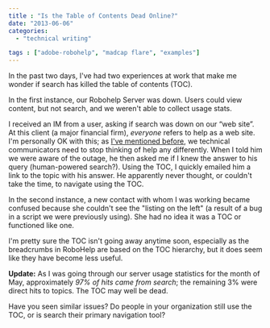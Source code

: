 ```yaml
---
title : "Is the Table of Contents Dead Online?"
date: "2013-06-06"
categories:
  - "technical writing"

tags : ["adobe-robohelp", "madcap flare", "examples"]
---
```


In the past two days, I've had two experiences at work that make me wonder if search has killed the table of contents (TOC).

In the first instance, our Robohelp Server was down. Users could view content, but not search, and we weren't able to collect usage stats.

I received an IM from a user, asking if search was down on our “web site”. At this client (a major financial firm), _everyone_ refers to help as a web site. I'm personally OK with this; as [I've mentioned before](http://edmarsh.com/2012/06/22/leveraging-jquery-scripts-and-css3-in-your-online-help-techcomm/ "Leveraging jQuery scripts and CSS3 in your Online Help #techcomm"), we technical communicators need to stop thinking of help any differently. When I told him we were aware of the outage, he then asked me if I knew the answer to his query (human-powered search?). Using the TOC, I quickly emailed him a link to the topic with his answer. He apparently never thought, or couldn't take the time, to navigate using the TOC.

In the second instance, a new contact with whom I was working became confused because she couldn't see the "listing on the left" (a result of a bug in a script we were previously using). She had no idea it was a TOC or functioned like one.

I'm pretty sure the TOC isn't going away anytime soon, especially as the breadcrumbs in RoboHelp are based on the TOC hierarchy, but it does seem like they have become less useful.

**Update:** As I was going through our server usage statistics for the month of May, approximately _97%_ _of hits came from search_; the remaining 3% were direct hits to topics. The TOC may well be dead.

Have you seen similar issues? Do people in your organization still use the TOC, or is search their primary navigation tool?
